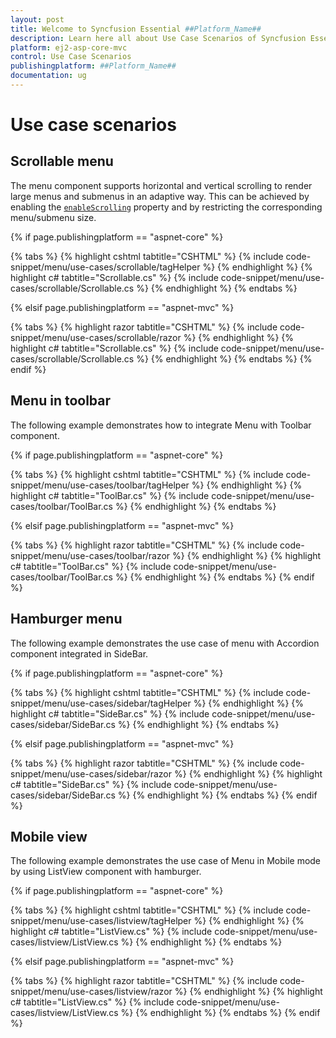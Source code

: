 ```yaml
---
layout: post
title: Welcome to Syncfusion Essential ##Platform_Name##
description: Learn here all about Use Case Scenarios of Syncfusion Essential ##Platform_Name## widgets based on HTML5 and jQuery.
platform: ej2-asp-core-mvc
control: Use Case Scenarios
publishingplatform: ##Platform_Name##
documentation: ug
---
```



# Use case scenarios

## Scrollable menu

The menu component supports horizontal and vertical scrolling to render large menus and submenus in an adaptive way. This can be achieved by enabling the [`enableScrolling`](https://help.syncfusion.com/cr/cref_files/aspnetcore-js2/Syncfusion.EJ2~Syncfusion.EJ2.Navigations.Menu~EnableScrolling.html) property and by restricting the corresponding menu/submenu size.

{% if page.publishingplatform == "aspnet-core" %}

{% tabs %}
{% highlight cshtml tabtitle="CSHTML" %}
{% include code-snippet/menu/use-cases/scrollable/tagHelper %}
{% endhighlight %}
{% highlight c# tabtitle="Scrollable.cs" %}
{% include code-snippet/menu/use-cases/scrollable/Scrollable.cs %}
{% endhighlight %}
{% endtabs %}

{% elsif page.publishingplatform == "aspnet-mvc" %}

{% tabs %}
{% highlight razor tabtitle="CSHTML" %}
{% include code-snippet/menu/use-cases/scrollable/razor %}
{% endhighlight %}
{% highlight c# tabtitle="Scrollable.cs" %}
{% include code-snippet/menu/use-cases/scrollable/Scrollable.cs %}
{% endhighlight %}
{% endtabs %}
{% endif %}



## Menu in toolbar

The following example demonstrates how to integrate Menu with Toolbar component.

{% if page.publishingplatform == "aspnet-core" %}

{% tabs %}
{% highlight cshtml tabtitle="CSHTML" %}
{% include code-snippet/menu/use-cases/toolbar/tagHelper %}
{% endhighlight %}
{% highlight c# tabtitle="ToolBar.cs" %}
{% include code-snippet/menu/use-cases/toolbar/ToolBar.cs %}
{% endhighlight %}
{% endtabs %}

{% elsif page.publishingplatform == "aspnet-mvc" %}

{% tabs %}
{% highlight razor tabtitle="CSHTML" %}
{% include code-snippet/menu/use-cases/toolbar/razor %}
{% endhighlight %}
{% highlight c# tabtitle="ToolBar.cs" %}
{% include code-snippet/menu/use-cases/toolbar/ToolBar.cs %}
{% endhighlight %}
{% endtabs %}
{% endif %}



## Hamburger menu

The following example demonstrates the use case of menu with Accordion component integrated in SideBar.

{% if page.publishingplatform == "aspnet-core" %}

{% tabs %}
{% highlight cshtml tabtitle="CSHTML" %}
{% include code-snippet/menu/use-cases/sidebar/tagHelper %}
{% endhighlight %}
{% highlight c# tabtitle="SideBar.cs" %}
{% include code-snippet/menu/use-cases/sidebar/SideBar.cs %}
{% endhighlight %}
{% endtabs %}

{% elsif page.publishingplatform == "aspnet-mvc" %}

{% tabs %}
{% highlight razor tabtitle="CSHTML" %}
{% include code-snippet/menu/use-cases/sidebar/razor %}
{% endhighlight %}
{% highlight c# tabtitle="SideBar.cs" %}
{% include code-snippet/menu/use-cases/sidebar/SideBar.cs %}
{% endhighlight %}
{% endtabs %}
{% endif %}



## Mobile view

The following example demonstrates the use case of Menu in Mobile mode by using ListView component with hamburger.

{% if page.publishingplatform == "aspnet-core" %}

{% tabs %}
{% highlight cshtml tabtitle="CSHTML" %}
{% include code-snippet/menu/use-cases/listview/tagHelper %}
{% endhighlight %}
{% highlight c# tabtitle="ListView.cs" %}
{% include code-snippet/menu/use-cases/listview/ListView.cs %}
{% endhighlight %}
{% endtabs %}

{% elsif page.publishingplatform == "aspnet-mvc" %}

{% tabs %}
{% highlight razor tabtitle="CSHTML" %}
{% include code-snippet/menu/use-cases/listview/razor %}
{% endhighlight %}
{% highlight c# tabtitle="ListView.cs" %}
{% include code-snippet/menu/use-cases/listview/ListView.cs %}
{% endhighlight %}
{% endtabs %}
{% endif %}


